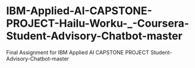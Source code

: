 # IBM-Applied-AI-CAPSTONE-PROJECT-Hailu-Worku-_-Coursera-Student-Advisory-Chatbot-master
Final Assignment for IBM Applied AI CAPSTONE PROJECT Student-Advisory-Chatbot-master
